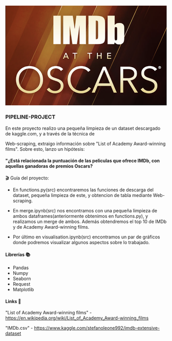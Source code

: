 ![IMDb](/images/IMDB.png)

### PIPELINE-PROJECT


En este proyecto realizo una pequeña limpieza de un dataset descargado de kaggle.com, y a través de la técnica de 

Web-scraping, extraigo información sobre "List of Academy Award-winning films". Sobre esto, lanzo un hipótesis:

#### "¿Está relacionada la puntuación de las peliculas que ofrece IMDb, con aquellas ganadoras de premios Oscars?  

🎬 Guía del proyecto: 

- En functions.py(src) encontraremos las funciones de descarga del dataset, pequeña limpieza de este, y obtencion de tabla mediante Web-scraping.

- En merge.ipynb(src) nos encontramos con una pequeña limpieza de ambos dataframes(anteriormente obtenimos en functions.py), y      realizamos un merge de ambos.
Además obtendremos el top 10 de IMDb y de Academy Award-winning films.

- Por último en visualisation.ipynb(src) encontramos un par de gráficos donde podremos visualizar algunos aspectos sobre lo       trabajado.

#### Librerías 📚

- Pandas
- Numpy
- Seaborn
- Request
- Matplotlib


#### Links 🔗

"List of Academy Award-winning films" - https://en.wikipedia.org/wiki/List_of_Academy_Award-winning_films

"IMDb.csv" - https://www.kaggle.com/stefanoleone992/imdb-extensive-dataset
